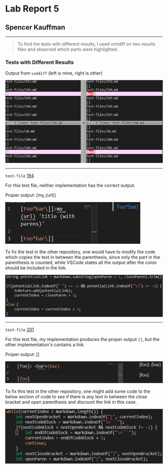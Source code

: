 # Lab Report 5

## Spencer Kauffman

---

> To find the tests with different results, I used vimdiff on two results files and observed which parts were highlighted.

### Tests with Different Results

Output from `vimdiff` (left is mine, right is other)

![vimdiff_outputs](vimdiff_outputs.png)

---

`test-file` [194](https://github.com/nidhidhamnani/markdown-parser/blob/main/test-files/194.md)

For this test file, neither implementation has the correct output.

Proper output: [my_(url)]

![194_expected](194_expected.png)

To fix the test in the other repository, one would have to modify the code which copies the text in between the parenthesis, since only the part in the parenthesis is counted, while VSCode states all the output after the colon should be included in the link.

![194_change](194_change.png)

---

`test-file` [201](https://github.com/nidhidhamnani/markdown-parser/blob/main/test-files/201.md)

For this test file, my implementation produces the proper output `[]`, but the other implementation's contains a link.

Proper output: []

![201_expected](201_expected.png)

To fix this test in the other repository, one might add some code to the below section of code to see if there is any text in between the close bracket and open parenthesis and discount the link in this case.

![201_change](201_change.png)
